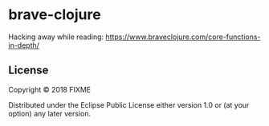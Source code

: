 # brave-clojure

Hacking away while reading: https://www.braveclojure.com/core-functions-in-depth/ 

## License

Copyright © 2018 FIXME

Distributed under the Eclipse Public License either version 1.0 or (at
your option) any later version.
